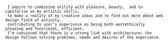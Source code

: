      I aspire to combining utility with pleasure, beauty,  and to capitalise on my artistic skills, 
     to make a reality of my creative ideas and to find out more about web design field of activity,
     contributing to user’s experience as being both aestethically pleasing and functional, efficient. 
     I’m convinced that there is a strong link with architecture: the design follows solving problems, needs and desires of the experience. 

